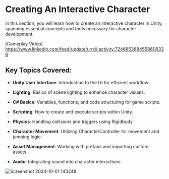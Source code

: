 # Creating An Interactive Character

In this section, you will learn how to create an interactive character in Unity, spanning essential concepts and tools necessary for character development.

[Gameplay Video] https://www.linkedin.com/feed/update/urn:li:activity:7246853884558606336

## Key Topics Covered:
- **Unity User Interface**: Introduction to the UI for efficient workflow.

- **Lighting**: Basics of scene lighting to enhance character visuals.
  
- **C# Basics**: Variables, functions, and code structuring for game scripts.
  
- **Scripting**: How to create and execute scripts within Unity.
  
- **Physics**: Handling collisions and triggers using Rigidbody.
  
- **Character Movement**: Utilizing CharacterController for movement and jumping logic.
  
- **Asset Management**: Working with prefabs and importing custom assets.
  
- **Audio**: Integrating sound into character interactions.
   
![Screenshot 2024-10-01 143248](https://github.com/user-attachments/assets/feda1ddb-a4e9-4b34-8438-6d80f72bb387)
